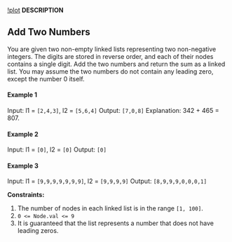 [!plot](./result.png)
**DESCRIPTION**
<br>
<h2>Add Two Numbers</h2>
<p>You are given two non-empty linked lists representing two non-negative integers. The digits are stored in reverse order, and each of their nodes contains a single digit. Add the two numbers and return the sum as a linked list.
You may assume the two numbers do not contain any leading zero, except the number 0 itself.</p>
<h4>Example 1</h4>

Input: l1 = `[2,4,3]`, l2 = `[5,6,4]`
Output: `[7,0,8]`
Explanation: 342 + 465 = 807.

<h4>Example 2</h4>

Input: l1 = `[0]`, l2 = `[0]`
Output: `[0]`

<h4>Example 3</h4>

Input: l1 = `[9,9,9,9,9,9,9]`, l2 = `[9,9,9,9]`
Output: `[8,9,9,9,0,0,0,1]`

__Constraints:__

1. The number of nodes in each linked list is in the range `[1, 100]`.
2. `0 <= Node.val <= 9`
3. It is guaranteed that the list represents a number that does not have leading zeros.
